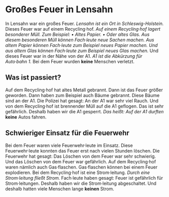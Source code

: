 # Großes Feuer in Lensahn

In Lensahn war ein großes Feuer. 
*Lensahn ist ein Ort in Schleswig-Holstein.* Dieses Feuer war auf einem Recycling·hof. 
*Auf einem Recycling·hof lagert besonderer Müll.* *Zum Beispiel:* *• Altes Papier.* 
*• Oder altes Glas.* 
*Aus diesem besonderen Müll können Fach·leute neue Sachen machen.* 
*Aus altem Papier können Fach·leute zum Beispiel neues Papier machen.* 
*Und aus altem Glas können Fach·leute zum Beispiel neues Glas machen.* Und dieses Feuer war in der Nähe von der A1. 
*A1 ist die Abkürzung für Auto·bahn 1.* Bei dem Feuer wurden **keine** Menschen verletzt. 

## Was ist passiert?
Auf dem Recycling·hof hat altes Metall gebrannt. Dann ist das Feuer größer geworden. Dann haben zum Beispiel auch Bäume gebrannt. Diese Bäume sind an der A1. Die Polizei hat gesagt: An der A1 war sehr viel Rauch. Und von dem Recycling·hof ist brennender Müll auf die A1 geflogen. Das ist sehr gefährlich. Deshalb haben wir die A1 gesperrt. *Das heißt:* 
*Auf der A1 durften* **keine** Autos fahren. 

## Schwieriger Einsatz für die Feuerwehr
Bei dem Feuer waren viele Feuerwehr·leute im Einsatz. Diese Feuerwehr·leute konnten das Feuer erst nach vielen Stunden löschen. Die Feuerwehr hat gesagt: Das Löschen von dem Feuer war sehr schwierig. Und das Löschen von dem Feuer war gefährlich. Auf dem Recycling·hof waren nämlich auch Gas·flaschen. Gas·flaschen können bei einem Feuer explodieren. 
Bei dem Recycling·hof ist eine Strom·leitung. 
*Durch eine Strom·leitung fließt Strom.* Fach·leute haben gesagt: Feuer ist gefährlich für Strom·leitungen. Deshalb haben wir die Strom·leitung abgeschaltet. Und deshalb hatten viele Menschen lange **keinen** Strom. 
